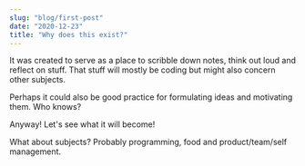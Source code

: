 ```yaml
---
slug: "blog/first-post"
date: "2020-12-23"
title: "Why does this exist?"
---
```


It was created to serve as a place to scribble down notes, think out loud and reflect on stuff. That stuff will mostly be coding but might also concern other subjects.

Perhaps it could also be good practice for formulating ideas and motivating them. Who knows?

Anyway! Let's see what it will become!

What about subjects? Probably programming, food and product/team/self management.

<!-- ```javascript
// comments are neat
const variable = ['one', 'two']

variable.map((v) => {
	return v
});
``` -->